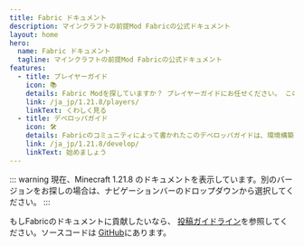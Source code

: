 ```yaml
---
title: Fabric ドキュメント
description: マインクラフトの前提Mod Fabricの公式ドキュメント
layout: home
hero:
  name: Fabric ドキュメント
  tagline: マインクラフトの前提Mod Fabricの公式ドキュメント
features:
  - title: プレイヤーガイド
    icon: 📚
    details: Fabric Modを探していますか？ プレイヤーガイドにお任せください。 このガイドでは、ダウンロードから、インストール、そしてトラブルの解決までお助けします。
    link: /ja_jp/1.21.8/players/
    linkText: くわしく見る
  - title: デベロッパガイド
    icon: 🛠️
    details: Fabricのコミュニティによって書かれたこのデベロッパガイドは、環境構築からレンダリングやネットワーキングなどの高度な内容までを扱っています。
    link: /ja_jp/1.21.8/develop/
    linkText: 始めましょう
---
```


::: warning
現在、Minecraft 1.21.8 のドキュメントを表示しています。別のバージョンをお探しの場合は、ナビゲーションバーのドロップダウンから選択してください。
:::

もしFabricのドキュメントに貢献したいなら、 [投稿ガイドライン](./contributing)を参照してください。ソースコードは [GitHub](https://github.com/FabricMC/fabric-docs)にあります。
